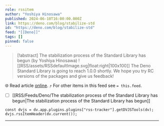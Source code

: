```yaml
---
role: rssitem
author: "Yoshiya Hinosawa"
published: 2024-06-10T16:00:00.000Z
link: https://deno.com/blog/stabilize-std
id: "https://deno.com/blog/stabilize-std"
feed: "[[Deno]]"
tags: []
pinned: false
---
```


> [!abstract] The stabilization process of the Standard Library has begun (by Yoshiya Hinosawa)
> ![[RSS/assets/RSSdefaultImage.svg|float:right|100x100]] The Deno Standard Library is going to reach 1.0.0 shortly. We hope you try RC versions of the packages and give us feedback!

🌐 Read article [online](https://deno.com/blog/stabilize-std). ⤴ For other items in this feed see `= this.feed`.

- [ ] [[RSS/Feeds/Deno/The stabilization process of the Standard Library has begun|The stabilization process of the Standard Library has begun]]

~~~dataviewjs
const dvjs = dv.app.plugins.plugins["rss-tracker"].getDVJSTools(dv);
dvjs.rssItemHeader(dv.current());
~~~

- - -
